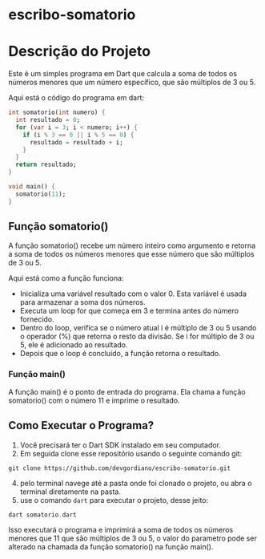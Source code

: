 # escribo-somatorio

# Descrição do Projeto
Este é um simples programa em Dart que calcula a soma de todos os números menores que um número específico, que são múltiplos de 3 ou 5.


Aqui está o código do programa em dart:
~~~dart
int somatorio(int numero) {
  int resultado = 0;
  for (var i = 3; i < numero; i++) {
    if (i % 3 == 0 || i % 5 == 0) {
      resultado = resultado + i;
    }
  }
  return resultado;
}

void main() {
  somatorio(11);
}

~~~~

## Função somatorio()
A função somatorio() recebe um número inteiro como argumento e retorna a soma de todos os números menores que esse número que são múltiplos de 3 ou 5.

Aqui está como a função funciona:

* Inicializa uma variável resultado com o valor 0. Esta variável é usada para armazenar a soma dos números.
* Executa um loop for que começa em 3 e termina antes do número fornecido.
* Dentro do loop, verifica se o número atual i é múltiplo de 3 ou 5 usando o operador (%) que retorna o resto da divisão. Se i for múltiplo de 3 ou 5, ele é adicionado ao resultado.
* Depois que o loop é concluído, a função retorna o resultado.

### Função main()
A função main() é o ponto de entrada do programa. Ela chama a função somatorio() com o número 11 e imprime o resultado.

## Como Executar o Programa?

1. Você precisará ter o Dart SDK instalado em seu computador.
2. Em seguida clone esse repositório usando o seguinte comando git:
~~~git
git clone https://github.com/devgordiano/escribo-somatorio.git
~~~~
4. pelo terminal navege até a pasta onde foi clonado o projeto, ou abra o terminal diretamente na pasta.
5. use o comando `dart` para executar o projeto, desse jeito:
~~~dart
dart somatorio.dart
~~~

Isso executará o programa e imprimirá a soma de todos os números menores que 11 que são múltiplos de 3 ou 5, o valor do parametro pode ser alterado na chamada da função somatorio() na função main().

